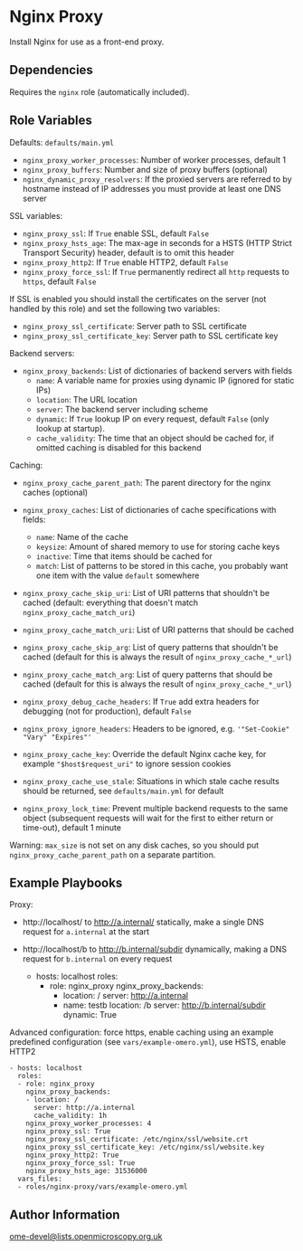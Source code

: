 Nginx Proxy
===========

Install Nginx for use as a front-end proxy.


Dependencies
------------

Requires the `nginx` role (automatically included).


Role Variables
--------------

Defaults: `defaults/main.yml`

- `nginx_proxy_worker_processes`: Number of worker processes, default 1
- `nginx_proxy_buffers`: Number and size of proxy buffers (optional)
- `nginx_dynamic_proxy_resolvers`: If the proxied servers are referred to by hostname instead of IP addresses you must provide at least one DNS server

SSL variables:

- `nginx_proxy_ssl`: If `True` enable SSL, default `False`
- `nginx_proxy_hsts_age`: The max-age in seconds for a HSTS (HTTP Strict Transport Security) header, default is to omit this header
- `nginx_proxy_http2`: If `True` enable HTTP2, default `False`
- `nginx_proxy_force_ssl`: If `True` permanently redirect all `http` requests to `https`, default `False`

If SSL is enabled you should install the certificates on the server (not handled by this role) and set the following two variables:

- `nginx_proxy_ssl_certificate`: Server path to SSL certificate
- `nginx_proxy_ssl_certificate_key`: Server path to SSL certificate key

Backend servers:

- `nginx_proxy_backends`: List of dictionaries of backend servers with fields
  - `name`: A variable name for proxies using dynamic IP (ignored for static IPs)
  - `location`: The URL location
  - `server`: The backend server including scheme
  - `dynamic`: If `True` lookup IP on every request, default `False` (only lookup at startup).
  - `cache_validity`: The time that an object should be cached for, if omitted caching is disabled for this backend

Caching:

- `nginx_proxy_cache_parent_path`: The parent directory for the nginx caches (optional)
- `nginx_proxy_caches`: List of dictionaries of cache specifications with fields:
  - `name`: Name of the cache
  - `keysize`: Amount of shared memory to use for storing cache keys
  - `inactive`: Time that items should be cached for
  - `match`: List of patterns to be stored in this cache, you probably want one item with the value `default` somewhere
- `nginx_proxy_cache_skip_uri`: List of URI patterns that shouldn't be cached (default: everything that doesn't match `nginx_proxy_cache_match_uri`)
- `nginx_proxy_cache_match_uri`: List of URI patterns that should be cached
- `nginx_proxy_cache_skip_arg`: List of query patterns that shouldn't be cached (default for this is always the result of `nginx_proxy_cache_*_url`)
- `nginx_proxy_cache_match_arg`: List of query patterns that should be cached (default for this is always the result of `nginx_proxy_cache_*_url`)

- `nginx_proxy_debug_cache_headers`: If `True` add extra headers for debugging (not for production), default `False`
- `nginx_proxy_ignore_headers`: Headers to be ignored, e.g. `'"Set-Cookie" "Vary" "Expires"'`
- `nginx_proxy_cache_key`: Override the default Nginx cache key, for example `"$host$request_uri"` to ignore session cookies
- `nginx_proxy_cache_use_stale`: Situations in which stale cache results should be returned, see `defaults/main.yml` for default
- `nginx_proxy_lock_time`: Prevent multiple backend requests to the same object (subsequent requests will wait for the first to either return or time-out), default 1 minute

Warning: `max_size` is not set on any disk caches, so you should put `nginx_proxy_cache_parent_path` on a separate partition.


Example Playbooks
-----------------

Proxy:
- http://localhost/ to http://a.internal/ statically, make a single DNS request for `a.internal` at the start
- http://localhost/b to http://b.internal/subdir dynamically, making a DNS request for `b.internal` on every request

    - hosts: localhost
      roles:
      - role: nginx_proxy
        nginx_proxy_backends:
        - location: /
          server: http://a.internal
        - name: testb
          location: /b
          server: http://b.internal/subdir
          dynamic: True

Advanced configuration: force https, enable caching using an example predefined configuration (see `vars/example-omero.yml`), use HSTS, enable HTTP2

    - hosts: localhost
      roles:
      - role: nginx_proxy
        nginx_proxy_backends:
        - location: /
          server: http://a.internal
          cache_validity: 1h
        nginx_proxy_worker_processes: 4
        nginx_proxy_ssl: True
        nginx_proxy_ssl_certificate: /etc/nginx/ssl/website.crt
        nginx_proxy_ssl_certificate_key: /etc/nginx/ssl/website.key
        nginx_proxy_http2: True
        nginx_proxy_force_ssl: True
        nginx_proxy_hsts_age: 31536000
      vars_files:
      - roles/nginx-proxy/vars/example-omero.yml


Author Information
------------------

ome-devel@lists.openmicroscopy.org.uk
